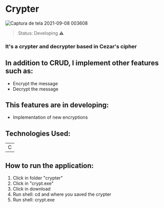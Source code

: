 # Crypter
![Captura de tela 2021-09-08 003608](https://user-images.githubusercontent.com/84638124/132442492-8ed90dc4-7953-4d03-b33b-04bc48ccb02a.png)

> Status: Developing ⚠️

### It's a crypter and decrypter based in Cezar's cipher

## In addition to CRUD, I implement other features such as:

* Encrypt the message
* Decrypt the message

## This features are in developing:

- Implementation of new encryptions

## Technologies Used:

<table>
  <tr>
    <td>C</td>
  </tr>
</table>

## How to run the application:

1) Click in folder "crypter"
2) Click in "crypt.exe"
3) Click in download
4) Run shell: cd and where you saved the crypter
5) Run shell: crypt.exe


